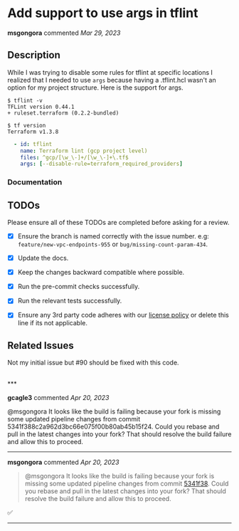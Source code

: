# Add support to use args in tflint

**msgongora** commented *Mar 29, 2023*

<!--
Have any questions? Check out the contributing docs at https://gruntwork.notion.site/Gruntwork-Coding-Methodology-02fdcd6e4b004e818553684760bf691e,
or ask in this Pull Request and a Gruntwork core maintainer will be happy to help :)
Note: Remember to add '[WIP]' to the beginning of the title if this PR is still a work-in-progress. Remove it when it is ready for review!
-->

## Description
While I was trying to disable some rules for tflint at specific locations I realized that I needed to use `args` because having a .tflint.hcl wasn't an option for my project structure. Here is the support for args.
```console
$ tflint -v
TFLint version 0.44.1
+ ruleset.terraform (0.2.2-bundled)

$ tf version
Terraform v1.3.8
```

```yaml
  - id: tflint
    name: Terraform lint (gcp project level)
    files: ^gcp/[\w_\-]+/[\w_\-]+\.tf$
    args: [--disable-rule=terraform_required_providers]
```
<!-- Write a brief description of the changes introduced by this PR -->

### Documentation

<!--
  If this is a feature PR, then where is it documented?

  - If docs exist:
    - Update any references, if relevant.
  - If no docs exist:
    - Create a stub for documentation including bullet points for how to use the feature, code snippets (including from happy path tests), etc.
-->

<!-- Important: Did you make any backward incompatible changes? If yes, then you must write a migration guide! -->

## TODOs

Please ensure all of these TODOs are completed before asking for a review.

- [x] Ensure the branch is named correctly with the issue number. e.g: `feature/new-vpc-endpoints-955` or `bug/missing-count-param-434`.
- [x] Update the docs.
- [x] Keep the changes backward compatible where possible.
- [x] Run the pre-commit checks successfully.
- [x] Run the relevant tests successfully.
- [x] Ensure any 3rd party code adheres with our [license policy](https://www.notion.so/gruntwork/Gruntwork-licenses-and-open-source-usage-policy-f7dece1f780341c7b69c1763f22b1378) or delete this line if its not applicable.


## Related Issues
Not my initial issue but #90 should be fixed with this code.
<!--
  Link to related issues, and issues fixed or partially addressed by this PR.
  e.g. Fixes #1234
  e.g. Addresses #1234
  e.g. Related to #1234
-->

<br />
***


**gcagle3** commented *Apr 20, 2023*

@msgongora It looks like the build is failing because your fork is missing some updated pipeline changes from commit 5341f388c2a962d3bc66e075f00b80ab45b15f24. Could you rebase and pull in the latest changes into your fork? That should resolve the build failure and allow this to proceed. 
***

**msgongora** commented *Apr 20, 2023*

> @msgongora It looks like the build is failing because your fork is missing some updated pipeline changes from commit [5341f38](https://github.com/gruntwork-io/pre-commit/commit/5341f388c2a962d3bc66e075f00b80ab45b15f24). Could you rebase and pull in the latest changes into your fork? That should resolve the build failure and allow this to proceed.

 ✅
***

